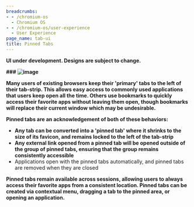 ```yaml
---
breadcrumbs:
- - /chromium-os
  - Chromium OS
- - /chromium-os/user-experience
  - User Experience
page_name: tab-ui
title: Pinned Tabs
---
```


****UI under development. Designs are subject to change.****

**### ****<img alt="image"
src="/chromium-os/user-experience/tab-ui/tab_stripspng">******

**Many users of existing browsers keep their 'primary' tabs to the left of their
tab-strip. This allows easy access to commonly used applications that users keep
open all the time. Others use bookmarks to quickly access their favorite apps
without leaving them open, though bookmarks will replace their current window
which may be undesirable.**

**Pinned tabs are an acknowledgement of both of these behaviors:**

*   **Any tab can be converted into a 'pinned tab' where it shrinks to
            the size of its favicon, and remains locked to the left of the
            tab-strip**
*   **Any external link opened from a pinned tab will be opened outside
            of the group of pinned tabs, ensuring that the group remains
            consistently accessible**
*   Applications open with the pinned tabs automatically, and pinned
            tabs are removed when they are closed

**Pinned tabs remain available across sessions, allowing users to always access
their favorite apps from a consistent location. Pinned tabs can be created via
contextual menu, dragging a tab to the pinned area, or opening an application.**